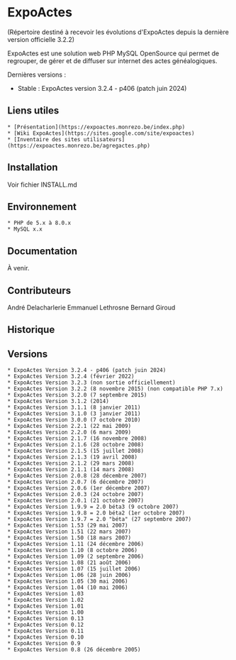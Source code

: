 # ExpoActes
(Répertoire destiné à recevoir les évolutions d'ExpoActes depuis la dernière version officielle 3.2.2)

ExpoActes est une solution web PHP MySQL OpenSource qui permet de regrouper, de gérer et de diffuser sur internet des actes généalogiques.

Dernières versions :
- Stable : ExpoActes version 3.2.4 - p406 (patch juin 2024)

## Liens utiles
    * [Présentation](https://expoactes.monrezo.be/index.php)
    * [Wiki ExpoActes](https://sites.google.com/site/expoactes)
    * [Inventaire des sites utilisateurs](https://expoactes.monrezo.be/agregactes.php)

## Installation

Voir fichier INSTALL.md

## Environnement
    * PHP de 5.x à 8.0.x 
    * MySQL x.x 

## Documentation
À venir.

## Contributeurs
André Delacharlerie
Emmanuel Lethrosne
Bernard Giroud

## Historique
## Versions
    * ExpoActes Version 3.2.4 - p406 (patch juin 2024)
    * ExpoActes Version 3.2.4 (février 2022)
    * ExpoActes Version 3.2.3 (non sortie officiellement)
    * ExpoActes Version 3.2.2 (8 novembre 2015) (non compatible PHP 7.x)
    * ExpoActes Version 3.2.0 (7 septembre 2015)
    * ExpoActes Version 3.1.2 (2014)
    * ExpoActes Version 3.1.1 (8 janvier 2011)
    * ExpoActes Version 3.1.0 (3 janvier 2011)
    * ExpoActes Version 3.0.0 (7 octobre 2010)
    * ExpoActes Version 2.2.1 (22 mai 2009)
    * ExpoActes Version 2.2.0 (6 mars 2009)
    * ExpoActes Version 2.1.7 (16 novembre 2008)
    * ExpoActes Version 2.1.6 (28 octobre 2008)
    * ExpoActes Version 2.1.5 (15 juillet 2008)
    * ExpoActes Version 2.1.3 (19 avril 2008)
    * ExpoActes Version 2.1.2 (29 mars 2008)
    * ExpoActes Version 2.1.1 (14 mars 2008)
    * ExpoActes Version 2.0.8 (28 décembre 2007)
    * ExpoActes Version 2.0.7 (6 décembre 2007)
    * ExpoActes Version 2.0.6 (1er décembre 2007)
    * ExpoActes Version 2.0.3 (24 octobre 2007)
    * ExpoActes Version 2.0.1 (21 octobre 2007)
    * ExpoActes Version 1.9.9 = 2.0 béta3 (9 octobre 2007)
    * ExpoActes Version 1.9.8 = 2.0 béta2 (1er octobre 2007)
    * ExpoActes Version 1.9.7 = 2.0 "béta" (27 septembre 2007)
    * ExpoActes Version 1.53 (29 mai 2007)
    * ExpoActes Version 1.51 (22 mars 2007)
    * ExpoActes Version 1.50 (18 mars 2007)
    * ExpoActes Version 1.11 (24 décembre 2006)
    * ExpoActes Version 1.10 (8 octobre 2006)
    * ExpoActes Version 1.09 (2 septembre 2006)
    * ExpoActes Version 1.08 (21 août 2006)
    * ExpoActes Version 1.07 (15 juillet 2006)
    * ExpoActes Version 1.06 (28 juin 2006)
    * ExpoActes Version 1.05 (30 mai 2006)
    * ExpoActes Version 1.04 (10 mai 2006)
    * ExpoActes Version 1.03
    * ExpoActes Version 1.02
    * ExpoActes Version 1.01
    * ExpoActes Version 1.00
    * ExpoActes Version 0.13
    * ExpoActes Version 0.12
    * ExpoActes Version 0.11
    * ExpoActes Version 0.10
    * ExpoActes Version 0.9
    * ExpoActes Version 0.8 (26 décembre 2005)

